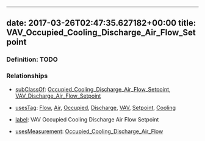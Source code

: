 
---
date: 2017-03-26T02:47:35.627182+00:00
title: VAV_Occupied_Cooling_Discharge_Air_Flow_Setpoint
---
### Definition: TODO

### Relationships

* [subClassOf](http://www.w3.org/2000/01/rdf-schema#subClassOf): [Occupied_Cooling_Discharge_Air_Flow_Setpoint](https://brickschema.org/schema/1.0/Brick#Occupied_Cooling_Discharge_Air_Flow_Setpoint), [VAV_Discharge_Air_Flow_Setpoint](https://brickschema.org/schema/1.0/Brick#VAV_Discharge_Air_Flow_Setpoint)

* [usesTag](https://brickschema.org/schema/1.0/BrickFrame#usesTag): [Flow](https://brickschema.org/schema/1.0/BrickTag#Flow), [Air](https://brickschema.org/schema/1.0/BrickTag#Air), [Occupied](https://brickschema.org/schema/1.0/BrickTag#Occupied), [Discharge](https://brickschema.org/schema/1.0/BrickTag#Discharge), [VAV](https://brickschema.org/schema/1.0/BrickTag#VAV), [Setpoint](https://brickschema.org/schema/1.0/BrickTag#Setpoint), [Cooling](https://brickschema.org/schema/1.0/BrickTag#Cooling)

* [label](http://www.w3.org/2000/01/rdf-schema#label): VAV Occupied Cooling Discharge Air Flow Setpoint

* [usesMeasurement](https://brickschema.org/schema/1.0/BrickFrame#usesMeasurement): [Occupied_Cooling_Discharge_Air_Flow](https://brickschema.org/schema/1.0/Brick#Occupied_Cooling_Discharge_Air_Flow)
